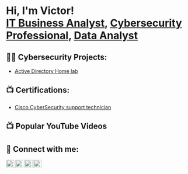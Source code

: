 <h1>Hi, I'm Victor! <br/><a href="https://github.com/SirViktorD">IT Business Analyst</a>, <a href="https://www.linkedin.com/in/victor-dumoga-03lavixh03/">Cybersecurity Professional</a>, <a href="https://seeviktordumogalive.com">Data Analyst</a></h1>

<h2>👨‍💻 Cybersecurity Projects:</h2>

  - [Active Directory Home lab](https://seeviktordumogalive.com)

<h2>📺 Certifications:</h2>

- [Cisco CyberSecurity support technician](https://seeviktordumogalive.com)

<h2>📺 Popular YouTube Videos</h2>



<h2> 🤳 Connect with me:</h2>

[<img align="left" alt="JoshMadakor | YouTube" width="22px" src="https://cdn.jsdelivr.net/npm/simple-icons@v3/icons/youtube.svg" />][youtube]
[<img align="left" alt="JoshMadakor | Twitter" width="22px" src="https://cdn.jsdelivr.net/npm/simple-icons@v3/icons/twitter.svg" />][twitter]
[<img align="left" alt="JoshMadakor | LinkedIn" width="22px" src="https://cdn.jsdelivr.net/npm/simple-icons@v3/icons/linkedin.svg" />][linkedin]
[<img align="left" alt="JoshMadakor | Instagram" width="22px" src="https://cdn.jsdelivr.net/npm/simple-icons@v3/icons/instagram.svg" />][instagram]

[twitter]: https://twitter.com/
[youtube]: https://www.youtube.com/c/
[instagram]: https://www.instagram.com/@life_of_sirdumoga
[linkedin]: https://www.linkedin.com/in/victor-dumoga-03lavixh03

<!--
**joshmadakor1/joshmadakor1** is a ✨ _special_ ✨ repository because its `README.md` (this file) appears on your GitHub profile.

Here are some ideas to get you started:

- 🔭 I’m currently working on ...
- 🌱 I’m currently learning ...
- 👯 I’m looking to collaborate on ...
- 🤔 I’m looking for help with ...
- 💬 Ask me about ...
- 📫 How to reach me: ...
- 😄 Pronouns: ...
- ⚡ Fun fact: ...
-->

